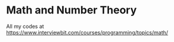 # Math and Number Theory
All my codes at https://www.interviewbit.com/courses/programming/topics/math/ 
